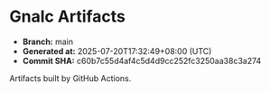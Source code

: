 # Gnalc Artifacts

- **Branch:** main
- **Generated at:** 2025-07-20T17:32:49+08:00 (UTC)
- **Commit SHA:** c60b7c55d4af4c5d4d9cc252fc3250aa38c3a274

Artifacts built by GitHub Actions.  
